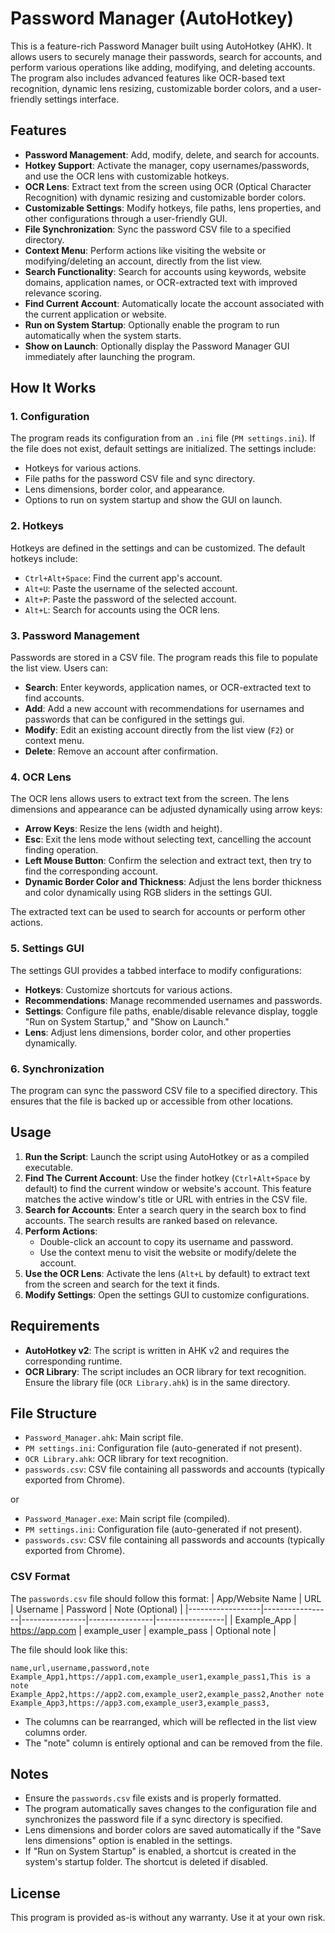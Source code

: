 # Password Manager (AutoHotkey)

This is a feature-rich Password Manager built using AutoHotkey (AHK). It allows users to securely manage their passwords, search for accounts, and perform various operations like adding, modifying, and deleting accounts. The program also includes advanced features like OCR-based text recognition, dynamic lens resizing, customizable border colors, and a user-friendly settings interface.

## Features

- **Password Management**: Add, modify, delete, and search for accounts.
- **Hotkey Support**: Activate the manager, copy usernames/passwords, and use the OCR lens with customizable hotkeys.
- **OCR Lens**: Extract text from the screen using OCR (Optical Character Recognition) with dynamic resizing and customizable border colors.
- **Customizable Settings**: Modify hotkeys, file paths, lens properties, and other configurations through a user-friendly GUI.
- **File Synchronization**: Sync the password CSV file to a specified directory.
- **Context Menu**: Perform actions like visiting the website or modifying/deleting an account, directly from the list view.
- **Search Functionality**: Search for accounts using keywords, website domains, application names, or OCR-extracted text with improved relevance scoring.
- **Find Current Account**: Automatically locate the account associated with the current application or website.
- **Run on System Startup**: Optionally enable the program to run automatically when the system starts.
- **Show on Launch**: Optionally display the Password Manager GUI immediately after launching the program.

## How It Works

### 1. Configuration
The program reads its configuration from an `.ini` file (`PM settings.ini`). If the file does not exist, default settings are initialized. The settings include:
- Hotkeys for various actions.
- File paths for the password CSV file and sync directory.
- Lens dimensions, border color, and appearance.
- Options to run on system startup and show the GUI on launch.

### 2. Hotkeys
Hotkeys are defined in the settings and can be customized. The default hotkeys include:
- `Ctrl+Alt+Space`: Find the current app's account.
- `Alt+U`: Paste the username of the selected account.
- `Alt+P`: Paste the password of the selected account.
- `Alt+L`: Search for accounts using the OCR lens.

### 3. Password Management
Passwords are stored in a CSV file. The program reads this file to populate the list view. Users can:
- **Search**: Enter keywords, application names, or OCR-extracted text to find accounts.
- **Add**: Add a new account with recommendations for usernames and passwords that can be configured in the settings gui.
- **Modify**: Edit an existing account directly from the list view (`F2`) or context menu.
- **Delete**: Remove an account after confirmation.

### 4. OCR Lens
The OCR lens allows users to extract text from the screen. The lens dimensions and appearance can be adjusted dynamically using arrow keys:
- **Arrow Keys**: Resize the lens (width and height).
- **Esc**: Exit the lens mode without selecting text, cancelling the account finding operation.
- **Left Mouse Button**: Confirm the selection and extract text, then try to find the corresponding account.
- **Dynamic Border Color and Thickness**: Adjust the lens border thickness and color dynamically using RGB sliders in the settings GUI.

The extracted text can be used to search for accounts or perform other actions.

### 5. Settings GUI
The settings GUI provides a tabbed interface to modify configurations:
- **Hotkeys**: Customize shortcuts for various actions.
- **Recommendations**: Manage recommended usernames and passwords.
- **Settings**: Configure file paths, enable/disable relevance display, toggle "Run on System Startup," and "Show on Launch."
- **Lens**: Adjust lens dimensions, border color, and other properties dynamically.

### 6. Synchronization
The program can sync the password CSV file to a specified directory. This ensures that the file is backed up or accessible from other locations.

## Usage

1. **Run the Script**: Launch the script using AutoHotkey or as a compiled executable.
2. **Find The Current Account**: Use the finder hotkey (`Ctrl+Alt+Space` by default) to find the current window or website's account. This feature matches the active window's title or URL with entries in the CSV file.
3. **Search for Accounts**: Enter a search query in the search box to find accounts. The search results are ranked based on relevance.
4. **Perform Actions**:
   - Double-click an account to copy its username and password.
   - Use the context menu to visit the website or modify/delete the account.
5. **Use the OCR Lens**: Activate the lens (`Alt+L` by default) to extract text from the screen and search for the text it finds.
6. **Modify Settings**: Open the settings GUI to customize configurations.

## Requirements

- **AutoHotkey v2**: The script is written in AHK v2 and requires the corresponding runtime.
- **OCR Library**: The script includes an OCR library for text recognition. Ensure the library file (`OCR Library.ahk`) is in the same directory.

## File Structure

- `Password_Manager.ahk`: Main script file.
- `PM settings.ini`: Configuration file (auto-generated if not present).
- `OCR Library.ahk`: OCR library for text recognition.
- `passwords.csv`: CSV file containing all passwords and accounts (typically exported from Chrome).

or

- `Password_Manager.exe`: Main script file (compiled).
- `PM settings.ini`: Configuration file (auto-generated if not present).
- `passwords.csv`: CSV file containing all passwords and accounts (typically exported from Chrome).

### CSV Format
The `passwords.csv` file should follow this format:
| App/Website Name | URL             | Username       | Password       | Note (Optional) |
|------------------|-----------------|----------------|----------------|-----------------|
| Example_App      | https://app.com | example_user   | example_pass   | Optional note   |

The file should look like this:
```
name,url,username,password,note
Example_App1,https://app1.com,example_user1,example_pass1,This is a note
Example_App2,https://app2.com,example_user2,example_pass2,Another note
Example_App3,https://app3.com,example_user3,example_pass3,
```
- The columns can be rearranged, which will be reflected in the list view columns order.
- The "note" column is entirely optional and can be removed from the file.

## Notes

- Ensure the `passwords.csv` file exists and is properly formatted.
- The program automatically saves changes to the configuration file and synchronizes the password file if a sync directory is specified.
- Lens dimensions and border colors are saved automatically if the "Save lens dimensions" option is enabled in the settings.
- If "Run on System Startup" is enabled, a shortcut is created in the system's startup folder. The shortcut is deleted if disabled.

## License

This program is provided as-is without any warranty. Use it at your own risk.
